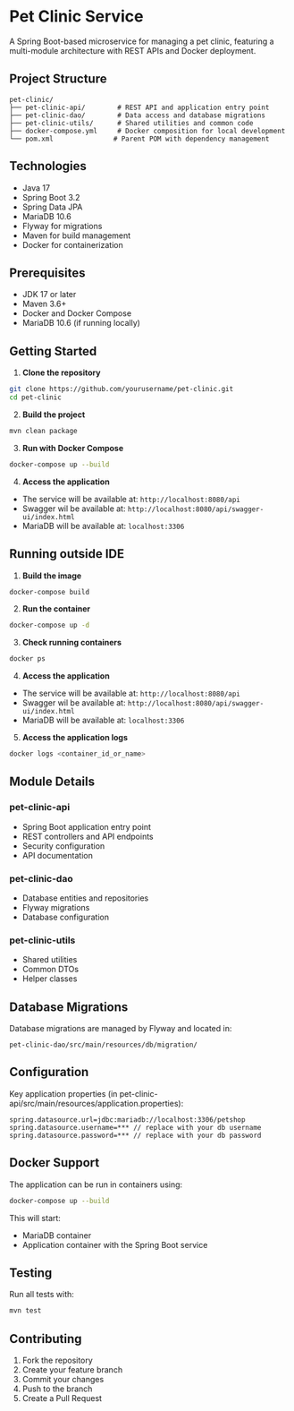 # Pet Clinic Service

A Spring Boot-based microservice for managing a pet clinic, featuring a multi-module architecture with REST APIs and Docker deployment.

## Project Structure

```
pet-clinic/
├── pet-clinic-api/        # REST API and application entry point
├── pet-clinic-dao/        # Data access and database migrations
├── pet-clinic-utils/      # Shared utilities and common code
├── docker-compose.yml     # Docker composition for local development
└── pom.xml               # Parent POM with dependency management
```

## Technologies

- Java 17
- Spring Boot 3.2
- Spring Data JPA
- MariaDB 10.6
- Flyway for migrations
- Maven for build management
- Docker for containerization

## Prerequisites

- JDK 17 or later
- Maven 3.6+
- Docker and Docker Compose
- MariaDB 10.6 (if running locally)

## Getting Started

1. **Clone the repository**
```bash
git clone https://github.com/yourusername/pet-clinic.git
cd pet-clinic
```

2. **Build the project**
```bash
mvn clean package
```

3. **Run with Docker Compose**
```bash
docker-compose up --build
```

4. **Access the application**
- The service will be available at: `http://localhost:8080/api`
- Swagger wil be available at: `http://localhost:8080/api/swagger-ui/index.html`
- MariaDB will be available at: `localhost:3306`

## Running outside IDE

1. **Build the image**
```bash
docker-compose build
```

2. **Run the container**
```bash
docker-compose up -d
```

3. **Check running containers**
```bash
docker ps
```

4. **Access the application**
- The service will be available at: `http://localhost:8080/api`
- Swagger wil be available at: `http://localhost:8080/api/swagger-ui/index.html`
- MariaDB will be available at: `localhost:3306`

5. **Access the application logs**
```bash
docker logs <container_id_or_name>
```

## Module Details

### pet-clinic-api
- Spring Boot application entry point
- REST controllers and API endpoints
- Security configuration
- API documentation

### pet-clinic-dao
- Database entities and repositories
- Flyway migrations
- Database configuration

### pet-clinic-utils
- Shared utilities
- Common DTOs
- Helper classes

## Database Migrations

Database migrations are managed by Flyway and located in:
```
pet-clinic-dao/src/main/resources/db/migration/
```

## Configuration

Key application properties (in pet-clinic-api/src/main/resources/application.properties):
```properties
spring.datasource.url=jdbc:mariadb://localhost:3306/petshop
spring.datasource.username=*** // replace with your db username
spring.datasource.password=*** // replace with your db password
```

## Docker Support

The application can be run in containers using:
```bash
docker-compose up --build
```

This will start:
- MariaDB container
- Application container with the Spring Boot service

## Testing

Run all tests with:
```bash
mvn test
```

## Contributing

1. Fork the repository
2. Create your feature branch
3. Commit your changes
4. Push to the branch
5. Create a Pull Request
